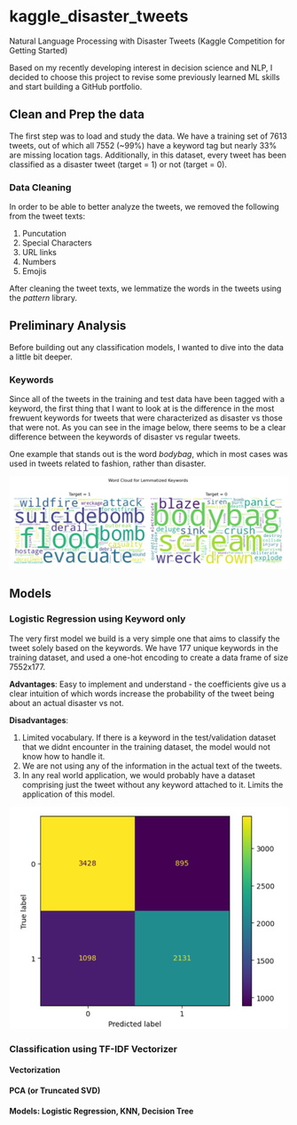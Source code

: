 # kaggle_disaster_tweets
Natural Language Processing with Disaster Tweets (Kaggle Competition for Getting Started)

Based on my recently developing interest in decision science and NLP, I decided to choose this project to revise some previously learned ML skills and start building a GitHub portfolio.

## Clean and Prep the data

The first step was to load and study the data. We have a training set of 7613 tweets, out of which all 7552 (~99%) have a keyword tag but nearly 33% are missing location tags. Additionally, in this dataset, every tweet has been classified as a disaster tweet (target = 1) or not (target = 0).

### Data Cleaning

In order to be able to better analyze the tweets, we removed the following from the tweet texts:
1. Puncutation
2. Special Characters
3. URL links
4. Numbers
5. Emojis

After cleaning the tweet texts, we lemmatize the words in the tweets using the *pattern* library. 

## Preliminary Analysis

Before building out any classification models, I wanted to dive into the data a little bit deeper.

### Keywords 
Since all of the tweets in the training and test data have been tagged with a keyword, the first thing that I want to look at is the difference in the most frewuent keywords for tweets that were characterized as disaster vs those that were not. As you can see in the image below, there seems to be a clear difference between the keywords of disaster vs regular tweets.

One example that stands out is the word *bodybag*, which in most cases was used in tweets related to fashion, rather than disaster.

![Word Clouds for Keywords](./images/lemmatized_word_cloud.png)


## Models

### Logistic Regression using Keyword only
The very first model we build is a very simple one that aims to classify the tweet solely based on the keywords. We have 177 unique keywords in the training dataset, and used a one-hot encoding to create a data frame of size 7552x177.

**Advantages**: Easy to implement and understand - the coefficients give us a clear intuition of which words increase the probability of the tweet being about an actual disaster vs not.

**Disadvantages**: 
1. Limited vocabulary. If there is a keyword in the test/validation dataset that we didnt encounter in the training dataset, the model would not know how to handle it.
2. We are not using any of the information in the actual text of the tweets.
3. In any real world application, we would probably have a dataset comprising just the tweet without any keyword attached to it. Limits the application of this model.

![Classification using Keywords](./images/confusion_keyword_lreg.png)

### Classification using TF-IDF Vectorizer

#### Vectorization
#### PCA (or Truncated SVD)
#### Models: Logistic Regression, KNN, Decision Tree